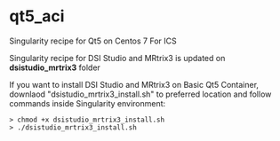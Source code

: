 # qt5_aci
Singularity recipe for Qt5 on Centos 7 For ICS  

Singularity recipe for DSI Studio and MRtrix3 is updated on **dsistudio_mrtrix3** folder  

If you want to install DSI Studio and MRtrix3 on Basic Qt5 Container,  
downlaod "dsistudio_mrtrix3_install.sh" to preferred location 
and follow commands inside Singularity environment:  
```
> chmod +x dsistudio_mrtrix3_install.sh  
> ./dsistudio_mrtrix3_install.sh
```
